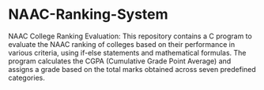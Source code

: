 # NAAC-Ranking-System
NAAC College Ranking Evaluation:  This repository contains a C program to evaluate the NAAC ranking of colleges based on their performance in various criteria, using if-else statements and mathematical formulas. The program calculates the CGPA (Cumulative Grade Point Average) and assigns a grade based on the total marks obtained across seven predefined categories.
